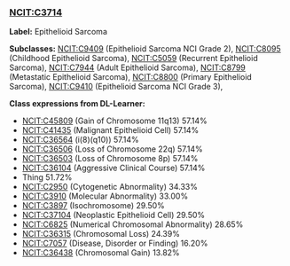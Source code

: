 
### [NCIT:C3714](http://purl.obolibrary.org/obo/NCIT_C3714)
**Label:** Epithelioid Sarcoma

**Subclasses:** [NCIT:C9409](http://purl.obolibrary.org/obo/NCIT_C9409) (Epithelioid Sarcoma NCI Grade 2), [NCIT:C8095](http://purl.obolibrary.org/obo/NCIT_C8095) (Childhood Epithelioid Sarcoma), [NCIT:C5059](http://purl.obolibrary.org/obo/NCIT_C5059) (Recurrent Epithelioid Sarcoma), [NCIT:C7944](http://purl.obolibrary.org/obo/NCIT_C7944) (Adult Epithelioid Sarcoma), [NCIT:C8799](http://purl.obolibrary.org/obo/NCIT_C8799) (Metastatic Epithelioid Sarcoma), [NCIT:C8800](http://purl.obolibrary.org/obo/NCIT_C8800) (Primary Epithelioid Sarcoma), [NCIT:C9410](http://purl.obolibrary.org/obo/NCIT_C9410) (Epithelioid Sarcoma NCI Grade 3), 

**Class expressions from DL-Learner:**

- [NCIT:C45809](http://purl.obolibrary.org/obo/NCIT_C45809) (Gain of Chromosome 11q13) 57.14%
- [NCIT:C41435](http://purl.obolibrary.org/obo/NCIT_C41435) (Malignant Epithelioid Cell) 57.14%
- [NCIT:C36564](http://purl.obolibrary.org/obo/NCIT_C36564) (i(8)(q10)) 57.14%
- [NCIT:C36506](http://purl.obolibrary.org/obo/NCIT_C36506) (Loss of Chromosome 22q) 57.14%
- [NCIT:C36503](http://purl.obolibrary.org/obo/NCIT_C36503) (Loss of Chromosome 8p) 57.14%
- [NCIT:C36104](http://purl.obolibrary.org/obo/NCIT_C36104) (Aggressive Clinical Course) 57.14%
- Thing 51.72%
- [NCIT:C2950](http://purl.obolibrary.org/obo/NCIT_C2950) (Cytogenetic Abnormality) 34.33%
- [NCIT:C3910](http://purl.obolibrary.org/obo/NCIT_C3910) (Molecular Abnormality) 33.00%
- [NCIT:C3897](http://purl.obolibrary.org/obo/NCIT_C3897) (Isochromosome) 29.50%
- [NCIT:C37104](http://purl.obolibrary.org/obo/NCIT_C37104) (Neoplastic Epithelioid Cell) 29.50%
- [NCIT:C6825](http://purl.obolibrary.org/obo/NCIT_C6825) (Numerical Chromosomal Abnormality) 28.65%
- [NCIT:C36315](http://purl.obolibrary.org/obo/NCIT_C36315) (Chromosomal Loss) 24.39%
- [NCIT:C7057](http://purl.obolibrary.org/obo/NCIT_C7057) (Disease, Disorder or Finding) 16.20%
- [NCIT:C36438](http://purl.obolibrary.org/obo/NCIT_C36438) (Chromosomal Gain) 13.82%



